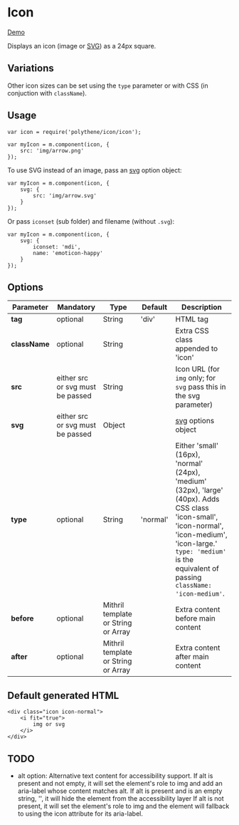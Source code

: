 # Icon

<a class="btn-demo" href="http://arthurclemens.github.io/Polythene-Examples/icon.html">Demo</a>

Displays an icon (image or [SVG](#svg)) as a 24px square. 


## Variations

Other icon sizes can be set using the `type` parameter or with CSS (in conjuction with `className`).


## Usage

	var icon = require('polythene/icon/icon');

	var myIcon = m.component(icon, {
		src: 'img/arrow.png'
	});

To use SVG instead of an image, pass an [svg](#svg) option object:

	var myIcon = m.component(icon, {
		svg: {
		    src: 'img/arrow.svg'
		}
	});

Or pass `iconset` (sub folder) and filename (without `.svg`):

	var myIcon = m.component(icon, {
		svg: {
			iconset: 'mdi',
		    name: 'emoticon-happy'
		}
	});


## Options

| **Parameter** |  **Mandatory** | **Type** | **Default** | **Description** |
| ------------- | -------------- | -------- | ----------- | --------------- |
| **tag** | optional | String | 'div' | HTML tag |
| **className** | optional | String |  | Extra CSS class appended to 'icon' |
| **src** | either src or svg must be passed | String |  | Icon URL (for `img` only; for `svg` pass this in the svg parameter) |
| **svg** | either src or svg must be passed | Object |  | [svg](#svg) options object |
| **type** | optional | String | 'normal' | Either 'small' (16px), 'normal' (24px), 'medium' (32px), 'large' (40px). Adds CSS class 'icon-small', 'icon-normal', 'icon-medium', 'icon-large.' `type: 'medium'` is the equivalent of passing `className: 'icon-medium'`. |
| **before** | optional | Mithril template or String or Array | | Extra content before main content |
| **after** | optional | Mithril template or String or Array | | Extra content after main content |


## Default generated HTML

	<div class="icon icon-normal">
		<i fit="true">
			img or svg
		</i>
	</div>


## TODO

* alt option: Alternative text content for accessibility support. If alt is present and not empty, it will set the element's role to img and add an aria-label whose content matches alt. If alt is present and is an empty string, '', it will hide the element from the accessibility layer If alt is not present, it will set the element's role to img and the element will fallback to using the icon attribute for its aria-label.

